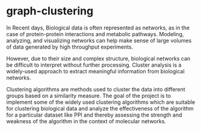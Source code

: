 # graph-clustering
In Recent days, Biological data is often represented as networks, as in the case of protein-protein interactions and metabolic pathways. 
Modeling, analyzing, and visualizing networks can help make sense of large volumes of data generated by high throughput experiments. 

However, due to their size and complex structure, biological networks can be difficult to interpret without further processing.
Cluster analysis is a widely-used approach to extract meaningful information from biological networks. 

Clustering algorithms are methods used to cluster the data into different groups based on a similarity measure. The goal of the project is to implement some of the widely used clustering algorithms which are suitable for clustering biological data and analyze the effectiveness of the algorithm for a particular dataset like PPI and 
thereby assessing the strength and weakness of the algorithm in the context of molecular networks.

